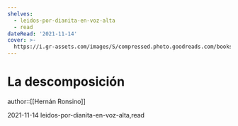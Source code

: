 ```yaml
---
shelves:
  - leidos-por-dianita-en-voz-alta
  - read
dateRead: '2021-11-14'
cover: >-
  https://i.gr-assets.com/images/S/compressed.photo.goodreads.com/books/1400003060l/22080735.jpg
---
```

# La descomposición

author::[[Hernán Ronsino]]

2021-11-14
leidos-por-dianita-en-voz-alta,read